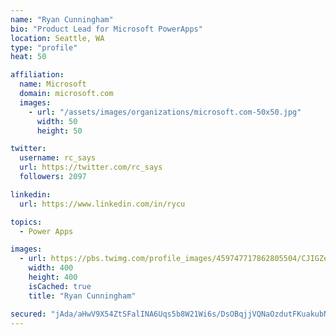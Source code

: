 ```yaml
---
name: "Ryan Cunningham"
bio: "Product Lead for Microsoft PowerApps"
location: Seattle, WA
type: "profile"
heat: 50

affiliation:
  name: Microsoft
  domain: microsoft.com
  images:
    - url: "/assets/images/organizations/microsoft.com-50x50.jpg"
      width: 50
      height: 50

twitter:
  username: rc_says
  url: https://twitter.com/rc_says
  followers: 2097

linkedin:
  url: https://www.linkedin.com/in/rycu

topics:
  - Power Apps

images:
  - url: https://pbs.twimg.com/profile_images/459747717862805504/CJIGZejd_400x400.png
    width: 400
    height: 400
    isCached: true
    title: "Ryan Cunningham"

secured: "jAda/aHwV9X54ZtSFalINA6Uqs5b8W21Wi6s/DsOBqjjVQNaOzdutFKuakubNidwYIUGVWAjUBsYm32vl/OLJBdcD828U3XpFWuHqj+H5qvpobDyJU0JCtW3b96Zeir5pm9/aj/W0YVcs5UeaznwsNO0XypBkvEWm39ue0UwWLW2uQUikX6ag0FWtXtaRZmOFfTXEyDTDaPCu1cRqJnEUV8krzNmMNroDBusMHJFy9CHILNLOt3IjK8f83WxojnecjIAbyLsPzgX4bDDcqIICQOFHhSgrzC0Rwn0VzIeu+SrMW1hiZbvFdq0R2CAoDU86bDVf6/tTewA2F98hMXH0TGxVqPaXuTHUTRlpQvqAzMZ947G8GOyaNwNzLzIXwkDW/tScORmTQCDwLvTkEc5tNDYDhqJM3jCn6XC/j/oTr0=;qHUulpJDq+JHGvekneE8qA=="
---
```



